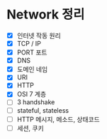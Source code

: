 # Network 정리

- [X] 인터넷 작동 원리
- [X] TCP / IP
- [X] PORT 포트
- [X] DNS
- [X] 도메인 네임
- [X] URI
- [X] HTTP
- [X] OSI 7 계층
- [ ] 3 handshake
- [ ] stateful, stateless
- [ ] HTTP 메시지, 메소드, 상태코드
- [ ] 세션, 쿠키

